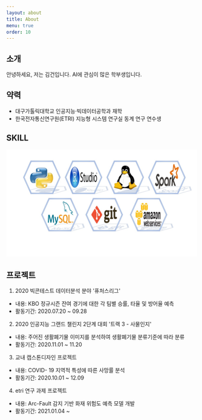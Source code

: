 ```yaml
---
layout: about
title: About
menu: true
order: 10
---
```


## 소개

안녕하세요, 저는 김건입니다. AI에 관심이 많은 학부생입니다.

## 약력

- 대구가톨릭대학교 인공지능·빅데이터공학과 재학
- 한국전자통신연구원(ETRI) 지능형 시스템 연구실 동계 연구 연수생

## SKILL
![SKILL](/assets/img/mySkills.jpg)


## 프로젝트

1. 2020 빅콘테스트 데이터분석 분야 '퓨처스리그'
- 내용: KBO 정규시즌 잔여 경기에 대한 각 팀별 승률, 타율 및 방어율 예측
- 활동기간: 2020.07.20 ~ 09.28


2. 2020 인공지능 그랜드 챌린지 2단계 대회 '트랙 3 - 사물인지'
- 내용: 주어진 생활폐기물 이미지를 분석하여 생활폐기물 분류기준에 따라 분류
- 활동기간: 2020.11.01 ~ 11.20


3. 교내 캡스톤디자인 프로젝트
- 내용: COVID- 19 지역적 특성에 따른 사망률 분석
- 활동기간: 2020.10.01 ~ 12.09

4. etri 연구 과제 프로젝트
- 내용: Arc-Fault 감지 기반 화재 위험도 예측 모델 개발
- 활동기간: 2021.01.04 ~ 